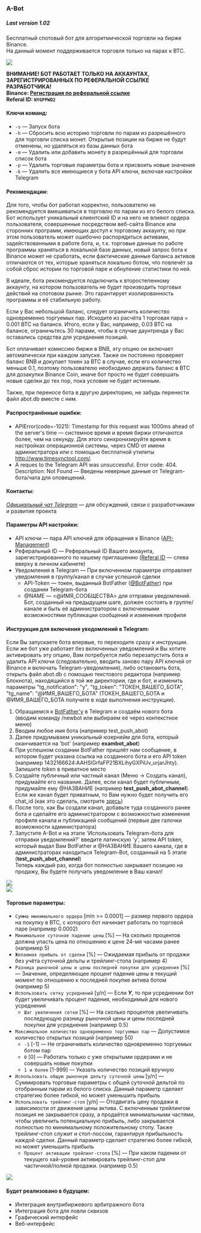 ### A-Bot
##### Last version 1.02

Бесплатный спотовый бот для алгоритмической торговли на бирже Binance.  
На данный момент поддерживается торговля только на парах к BTC.  

![](img-1.png)  

**ВНИМАНИЕ! БОТ РАБОТАЕТ ТОЛЬКО НА АККАУНТАХ, ЗАРЕГИСТРИРОВАННЫХ ПО РЕФЕРАЛЬНОЙ ССЫЛКЕ РАЗРАБОТЧИКА!  
Binance: [Регистрация по реферальной ссылке](https://www.binance.com/en/register?ref=NYGPPWD2)  
Referal ID: `NYGPPWD2`**  

#### Ключи команд:
* `-s` — Запуск бота  
* `-h` — Сбросить всю историю торговли по парам из разрешённого для торговли списка монет. Открытые позиции на бирже не будут отменены, но удаляться из базы данных бота  
* `-m` — Удалить или добавить монету в разрешённый для торговли список бота  
* `-p` — Удалить торговые параметры бота и присвоить новые значения  
* `-k` — Удалить все имеющиеся у бота API ключи, включая настройки Telegram  

#### Рекомендации:
Для того, чтобы бот работал корректно, пользователю не рекомендуется вмешиваться в торговлю по парам из его белого списка. Бот использует уникальный клиентский ID и на него не влияют ордера пользователя, совершенные посредством веб-сайта Binance или сторонних программ, имеющих доступ к торговому аккаунту, но при этом пользователь может ошибочно распорядиться активами, задействованными в работе бота, и, т.к. торговые данные по работе программы храняться в локальной базе данных, новый запрос бота к Binance может не сработать, если фактические данные баланса активов отличаются от тех, которые храняться локально ботом, что повлечёт за собой сброс истории по торговой паре и обнуление статистики по ней.  

В идеале, бота рекомендуется подключить к второстепенному аккаунту, на котором пользователь не будет производить торговых действий на спотовом рынке. Это гарантирует изолированность программы и её стабильную работу.  

Если у Вас небольшой баланс, следует ограничить количество одновременно торгуемых пар. Исходите из расчёта 1 торговая пара = 0.001 BTC на балансе. Итого, если у Вас, например, 0.03 BTC на балансе, ограничьтесь 30 парами, чтобы в случае даунтренда у Вас оставались средства для усреднения позиций.

Бот оплачивает комиссию биржи в BNB, эту опцию он включает автоматически при каждом запуске. Также он постоянно проверяет баланс BNB и докупает токен за BTC в случае, если его количество меньше 0.1, поэтому пользователю необходимо держать баланс в BTC для дозакупки Binance Coin, иначе бот просто не будет совершать новые сделки до тех пор, пока условие не будет истинным.

Также, при переносе бота в другую директорию, не забудь перенести файл abot.db вместе с ним.

#### Распространённые ошибки:
* APIError(code=-1021): Timestamp for this request was 1000ms ahead of the server's time — системное время и время биржи отличаются более, чем на секунду. Для этого синхронизируйте время в настройках операционной системы, через CMD от имени администратора или с помощью бесплатной утилиты http://www.timesynctool.com/.  
* A reques to the Telegram API was unsuccessful. Error code: 404. Description: Not Found — Введены неверные данные от Telegram-бота/чата для оповещений.  

#### Контакты:  
*[Официальный чат Telegram](https://t.me/abot_chat)* — для обсуждений, связи с разработчиками и развития проекта  

#### Параметры API настройки:
* API ключи — пара API ключей для обращения к Binance ([API-Management](https://www.binance.com/ru/usercenter/settings/api-management))  
* Реферальный ID — Реферальный ID Вашего аккаунта, зарегистрированного по нашему приглашению ([Referal ID](https://www.binance.com/ru/my/dashboard) — слева вверху в личном кабинете)  
* Уведомления в Telegram — При включенном параметре отправляет уведомления в группу/канал в случае успешной сделки  
  * API-Token — токен, выданный BotFather ([@BotFather](https://t.me/botfather)) при создании Telegram-бота  
  * @NAME — <@ИМЯ_СООБЩЕСТВА> для отправки уведомлений. Бот, созданный на предыдущем шаге, должен состоять в группе/канале и быть её администратором с включенными возможностями публикации сообщений и изменения профиля  

#### Инструкция для включения уведомлений в Telegram:
Если Вы запускаете бота впервые, то переходите сразу к инструкции.  
Если же бот уже работает без включенных уведомлений и Вы хотите активировать эту опцию, Вам потребуется либо перезапустить бота и удалить API ключи (следовательно, вводить заново пару API ключей от Binance и включать Telegram-уведомления), либо остановить бота, открыть файл abot.db с помощью текстового редактора (например Блокнота), находящийся в той же директории, где и бот, и изменить параметры "tg_notification": "y", "tg_token": "ТОКЕН_ВАШЕГО_БОТА", "tg_name": "@ИМЯ_ВАШЕГО_БОТА" (ТОКЕН_ВАШЕГО_БОТА и @ИМЯ_ВАШЕГО_БОТА получите в ходе выполнения инструкции).  
  
1. Обращаемся к [BotFather'у](https://t.me/botfather) в Telegram и создаём нового бота (вводим команду /newbot или выбираем её через контекстное меню)  
2. Вводим любое имя бота (например test_push_abot)  
3. Далее придумываем уникальный юзернейм для бота, который оканчивается на 'bot' (например **exambot_abot**)  
4. При успешном создании BotFather пришлёт нам сообщение, в котором будет указана ссылка на созданного бота и его API token (например 1432166624:AAHSlGrfaFP21BXLihyGXPiUv_urjarJhty). Запишите token в приватное место  
5. Создайте публичный или частный канал (Меню -> Создать канал), придумайте его название. Далее, если канал будет публичным, придумайте ему @НАЗВАНИЕ (например **test_push_abot_channel**). Если же канал будет приватным, то Вам нужно будет получить его chat_id (как это сделать, смотрите [здесь](https://cms3.ru/kak-poluchit-chat-id-telegram/))  
6. После того, как Вы создали канал, добавьте туда созданного ранее бота и сделайте его администратором с возможностью изменения профиля канала и публикацией сообщений (первые две галочки возможности администратора)  
7. Запустите A-Bot и на этапе 'Использовать Telegram-бота для отправки уведомлений?' введите латинскую 'y', затем API token, который выдал Вам BotFather и @НАЗВАНИЕ Вашего канала, где в администраторах находиться Telegram-Bot, созданный на 5 этапе (**test_push_abot_channel**)  
Теперь каждый раз, когда бот полностью закрывает позицию на продажу, Вы будете получать уведомление в Ваш канал!

![](img-3.png)  
![](img-4.png)  

#### Торговые параметры:
* `Сумма минимального ордера` [min >= 0.0001] — размер первого ордера на покупку в BTC, с которого бот начинает работать по торговой паре (например 0.0002)  
* `Минимальное суточное падение цены` [%] — На сколько процентов должна упасть цена по отношению к цене 24-мя часами ранее (например 5)  
* `Желаемая прибыль от сделки` [%] — Ожидаемая прибыль от продажи без учёта суточной дельты и трейлинг-стопа (например 4)  
* `Разница рыночной цены и цены последней покупки для усреднения` [%] — Значение, определяющее процент падения цены в текущий момент по отношению к последней покупке актива ботом (например 5)  
* `Использовать сетку усреднений` [y/n] — Если ***Y***, то при усреднении бот будет увеличивать процент падения, необходимый для нового усреднения  
  * `Шаг увеличения сетки` [%] — На сколько процентов увеличивать последующую разницу рыночной цены и цены последней покупки для усреднения (например 0.5)  
* `Максимальное количество одновременно торгуемых пар` — Допустимое количество открытых позиций (например 50)  
  * `-1` [-1] — Не ограничивать количество одновременно торгуемых ботом пар  
  * `0` [0] — Работать только с уже открытыми ордерами и не совершать новые покупки  
  * `1 и более` [1-999] — Указать количество позиций вручную  
* `Использовать общую рыночную дельту суточной цены` [y/n] — Суммировать торговые параметры с общей суточной дельтой по отобранным парам из белого списка. Данный параметр сделает стратегию более гибкой, но может уменьшить прибыль  
* `Использовать трейлинг-стоп` [y/n] — Отодвигать цену продажи в зависимости от движения цены актива. С включенным трейлингом позиция не закрывается сразу, а продаётся минимальными частями, чтобы увеличить потенциальную прибыль, либо закрывается полностью по минимальному положительному стопу. Также трейлинг-стоп служит и стоп-лоссом, гарантируя прибыльность каждой сделки. Данный параметр сделает стратегию более гибкой, но может уменьшить прибыль  
  * `Процент активации трейлинг-стопа` [%] — При каком падении от текущего хай-уровня активировать трейлинг-стоп для частичной/полной продажи. (например 0.5)  
  
![](img-2.png)  

#### Будет реализовано в будущем:
* Интеграция внутрибиржевого арбитражного бота  
* Интеграция бота для ловли сквизов  
* Графический интерфейс
* Веб-интерфейс
